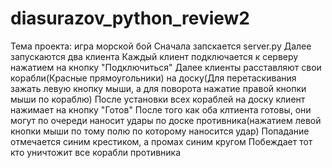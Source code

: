 # diasurazov_python_review2
Тема проекта: игра морской бой
Сначала запскается server.py
Далее запускаются два клиента
Каждый клиент подключается к серверу нажатием на кнопку "Подключиться"
Далее клиенты расставляют свои корабли(Красные прямоугольники) на доску(Для перетаскивания зажать левую кнопку мыши, а для поворота нажатие правой кнопки мыши по кораблю)
После установки всех кораблей на доску клиент нажимает на кнопку "Готов"
После того как оба клтиента готовы, они могут по очереди наносит удары по доске противника(нажатием левой кнопки мыши по тому полю по которому наносится удар)
Попадание отмечается синим крестиком, а промах синим кругом
Побеждает тот кто уничтожит все корабли противника
